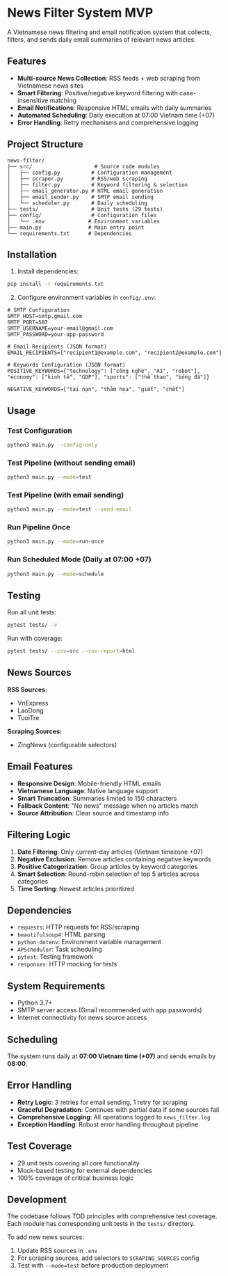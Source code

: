 # News Filter System MVP

A Vietnamese news filtering and email notification system that collects, filters, and sends daily email summaries of relevant news articles.

## Features

- **Multi-source News Collection**: RSS feeds + web scraping from Vietnamese news sites
- **Smart Filtering**: Positive/negative keyword filtering with case-insensitive matching
- **Email Notifications**: Responsive HTML emails with daily summaries
- **Automated Scheduling**: Daily execution at 07:00 Vietnam time (+07)
- **Error Handling**: Retry mechanisms and comprehensive logging

## Project Structure

```
news-filter/
├── src/                    # Source code modules
│   ├── config.py          # Configuration management
│   ├── scraper.py         # RSS/web scraping
│   ├── filter.py          # Keyword filtering & selection
│   ├── email_generator.py # HTML email generation
│   ├── email_sender.py    # SMTP email sending
│   └── scheduler.py       # Daily scheduling
├── tests/                 # Unit tests (29 tests)
├── config/                # Configuration files
│   └── .env              # Environment variables
├── main.py               # Main entry point
└── requirements.txt      # Dependencies
```

## Installation

1. Install dependencies:
```bash
pip install -r requirements.txt
```

2. Configure environment variables in `config/.env`:
```env
# SMTP Configuration
SMTP_HOST=smtp.gmail.com
SMTP_PORT=587
SMTP_USERNAME=your-email@gmail.com
SMTP_PASSWORD=your-app-password

# Email Recipients (JSON format)
EMAIL_RECIPIENTS=["recipient1@example.com", "recipient2@example.com"]

# Keywords Configuration (JSON format)
POSITIVE_KEYWORDS={"technology": ["công nghệ", "AI", "robot"], "economy": ["kinh tế", "GDP"], "sports": ["thể thao", "bóng đá"]}

NEGATIVE_KEYWORDS=["tai nạn", "thảm họa", "giết", "chết"]
```

## Usage

### Test Configuration
```bash
python3 main.py --config-only
```

### Test Pipeline (without sending email)
```bash
python3 main.py --mode=test
```

### Test Pipeline (with email sending)
```bash
python3 main.py --mode=test --send-email
```

### Run Pipeline Once
```bash
python3 main.py --mode=run-once
```

### Run Scheduled Mode (Daily at 07:00 +07)
```bash
python3 main.py --mode=schedule
```

## Testing

Run all unit tests:
```bash
pytest tests/ -v
```

Run with coverage:
```bash
pytest tests/ --cov=src --cov-report=html
```

## News Sources

**RSS Sources:**
- VnExpress
- LaoDong 
- TuoiTre

**Scraping Sources:**
- ZingNews (configurable selectors)

## Email Features

- **Responsive Design**: Mobile-friendly HTML emails
- **Vietnamese Language**: Native language support
- **Smart Truncation**: Summaries limited to 150 characters
- **Fallback Content**: "No news" message when no articles match
- **Source Attribution**: Clear source and timestamp info

## Filtering Logic

1. **Date Filtering**: Only current-day articles (Vietnam timezone +07)
2. **Negative Exclusion**: Remove articles containing negative keywords
3. **Positive Categorization**: Group articles by keyword categories
4. **Smart Selection**: Round-robin selection of top 5 articles across categories
5. **Time Sorting**: Newest articles prioritized

## Dependencies

- `requests`: HTTP requests for RSS/scraping
- `beautifulsoup4`: HTML parsing
- `python-dotenv`: Environment variable management
- `APScheduler`: Task scheduling
- `pytest`: Testing framework
- `responses`: HTTP mocking for tests

## System Requirements

- Python 3.7+
- SMTP server access (Gmail recommended with app passwords)
- Internet connectivity for news source access

## Scheduling

The system runs daily at **07:00 Vietnam time (+07)** and sends emails by **08:00**.

## Error Handling

- **Retry Logic**: 3 retries for email sending, 1 retry for scraping
- **Graceful Degradation**: Continues with partial data if some sources fail
- **Comprehensive Logging**: All operations logged to `news_filter.log`
- **Exception Handling**: Robust error handling throughout pipeline

## Test Coverage

- 29 unit tests covering all core functionality
- Mock-based testing for external dependencies
- 100% coverage of critical business logic

## Development

The codebase follows TDD principles with comprehensive test coverage. Each module has corresponding unit tests in the `tests/` directory.

To add new news sources:
1. Update RSS sources in `.env`
2. For scraping sources, add selectors to `SCRAPING_SOURCES` config
3. Test with `--mode=test` before production deployment
